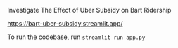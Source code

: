 Investigate The Effect of Uber Subsidy on Bart Ridership
 
https://bart-uber-subsidy.streamlit.app/

To run the codebase, run ```streamlit run app.py```
